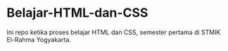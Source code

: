 # Belajar-HTML-dan-CSS
Ini repo ketika proses belajar HTML dan CSS, semester pertama di STMIK El-Rahma Yogyakarta. 
